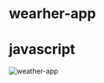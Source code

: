 # wearher-app

# javascript

![weather-app](https://github.com/SercanBenli22/wearher-app/assets/155479510/b89ad634-4b23-4026-b895-7c6586c36106)
